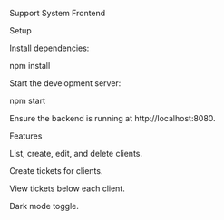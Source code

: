 Support System Frontend

Setup

Install dependencies:

npm install

Start the development server:

npm start

Ensure the backend is running at http://localhost:8080.

Features

List, create, edit, and delete clients.

Create tickets for clients.

View tickets below each client.

Dark mode toggle.
